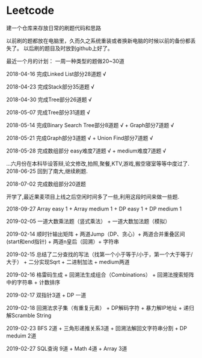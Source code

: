 # Leetcode
建一个仓库来存放日常的刷题代码和思路

以前刷的题都放在电脑里，久而久之系统重装或者换新电脑的时候以前的备份都丢失了。
以后刷的题目及时放到github上好了。

最近一个月的计划：
一周一种类型的题做20~30道

2018-04-16 完成Linked List部分28道题 √

2018-04-23 完成Stack部分35道题 √

2018-04-30 完成Tree部分26道题 √

2018-05-07 完成Tree部分31道题 √

2018-05-14 完成Binary Search Tree部分8道题 √ + Graph部分7道题 √

2018-05-21 完成Graph部分3道题 √ + Union Find部分7道题 √

2018-05-28 完成数组部分 easy难度7道题 √ + medium难度7道题 √

...六月份在本科毕设答辩,论文修改,拍照,聚餐,KTV,游戏,搬空寝室等等中度过了.
2018-06-25 回到了南大,继续刷题.

2018-07-02 完成数组部分20道题 

开学了,最近果麦项目上线之后空闲时间多了一些,利用这段时间来做一些题.

2018-09-27 Array easy 1 + Array medium 1 + DP easy 1 + DP medium 1

2019-02-05 一道大数乘法题（竖式乘法） + 一道大数加法题（模拟）

2019-02-14 顺时针输出矩阵 +  两道Jump（DP、贪心）+ 两道合并重叠区间(start和end指针) + 两道n皇后（回溯）+ 字符串

2019-02-15 总结了二分查找的写法（找第一个小于等于/小于，第一个大于等于/大于） + 二分实现Sqrt + 二进制加法 + medium两道

2019-02-16 格雷码生成 + 回溯法生成组合（Combinations） + 回溯法搜索矩阵中的字符串 + 计数排序

2019-02-17 双指针3道 + DP 一道

2019-02-18 回溯法求子集（有重复元素） + DP解码字符 + 暴力解IP地址 + 递归解Scramble String

2019-02-23 BFS 2道 + 三角形递推关系3道 + 回溯法解回文字符串分割 + DP meduim 2道 

2019-02-27 SQL查询 9道 + Math 4道 + Array 3道